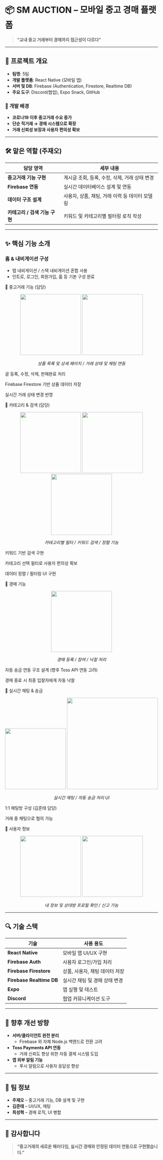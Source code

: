 # 📦 SM AUCTION – 모바일 중고 경매 플랫폼

> **“교내 중고 거래부터 경매까지 접근성이 다르다”**

---

## 📘 프로젝트 개요

- **팀명**: 5팀
- **개발 플랫폼**: React Native (모바일 앱)
- **서버 및 DB**: Firebase (Authentication, Firestore, Realtime DB)
- **주요 도구**: Discord(협업), Expo Snack, GitHub

### 🧩 개발 배경

- **코로나19 이후 중고거래 수요 증가**
- **단순 직거래 → 경매 시스템으로 확장**
- **거래 신뢰성 보장과 사용자 편의성 확보**

---

## 🛠 맡은 역할 (주재오)

| 담당 영역 | 세부 내용 |
|-----------|-----------|
| **중고거래 기능 구현** | 게시글 조회, 등록, 수정, 삭제, 거래 상태 변경 |
| **Firebase 연동** | 실시간 데이터베이스 설계 및 연동 |
| **데이터 구조 설계** | 사용자, 상품, 채팅, 거래 이력 등 데이터 모델링 |
| **카테고리 / 검색 기능 구현** | 키워드 및 카테고리별 필터링 로직 작성 |


---

## ✨ 핵심 기능 소개

### 홈 & 내비게이션 구성

- 탭 내비게이션 / 스택 내비게이션 혼합 사용
- 인트로, 로그인, 회원가입, 홈 등 기본 구성 완료

🔁 중고거래 기능 (담당)
<div align="center"> <img src="https://github.com/user-attachments/assets/3fffe613-c418-451c-ab21-423e5dd501bd" width="200" /> <img src="https://github.com/user-attachments/assets/3c27086e-f30f-4b5d-9276-873e3bac5f8e" width="200" /> </div> <p align="center"><i>상품 목록 및 상세 페이지 / 거래 상태 및 채팅 연동</i></p>
글 등록, 수정, 삭제, 판매완료 처리

Firebase Firestore 기반 상품 데이터 저장

실시간 거래 상태 변경 반영

📂 카테고리 & 검색 (담당)
<div align="center"> <img src="https://github.com/user-attachments/assets/52fff6d0-467b-4ec7-bf2c-0cfa9004ee51" width="200" /> <img src="https://github.com/user-attachments/assets/cfdf05d9-fd59-4acd-9246-5ba35031b3ca" width="200" /> <img src="https://github.com/user-attachments/assets/8c3d6541-3cdc-4e05-8fd2-c68f25465316" width="200" /> </div> <p align="center"><i>카테고리별 필터 / 키워드 검색 / 정렬 기능</i></p>
키워드 기반 검색 구현

카테고리 선택 필터로 사용자 편의성 확보

데이터 정렬 / 필터링 UI 구현

🔨 경매 기능
<div align="center"> <img src="https://github.com/user-attachments/assets/4231386a-f8e2-4718-b0d6-19ba9145e36c" width="200" /> </div> <p align="center"><i>경매 등록 / 참여 / 낙찰 처리</i></p>
자동 송금 연동 구조 설계 (향후 Toss API 연동 고려)

경매 종료 시 최종 입찰자에게 자동 낙찰

💬 실시간 채팅 & 송금
<div align="center"> <img src="https://github.com/user-attachments/assets/58cb4300-9e28-433b-8277-7a09cadd27bb" width="200" /> <img src="https://github.com/user-attachments/assets/0507a890-3894-4ff4-911c-558568bc447b" width="300" /> </div> <p align="center"><i>실시간 채팅 / 자동 송금 처리 UI</i></p>
1:1 채팅방 구성 (김준태 담당)

거래 중 채팅으로 협의 가능

👤 사용자 정보
<div align="center"> <img src="https://github.com/user-attachments/assets/2be007fc-ef65-4d24-9033-557956c57b34" width="200" /> <img src="https://github.com/user-attachments/assets/3a09a31b-ca7d-4a20-bcaf-c4ed5a130809" width="200" /> </div> <p align="center"><i>내 정보 및 상대방 프로필 확인 / 신고 기능</i></p>

---

## 🔍 기술 스택

| 기술 | 사용 용도 |
|------|-----------|
| **React Native** | 모바일 앱 UI/UX 구현 |
| **Firebase Auth** | 사용자 로그인/가입 처리 |
| **Firebase Firestore** | 상품, 사용자, 채팅 데이터 저장 |
| **Firebase Realtime DB** | 실시간 채팅 및 경매 상태 변경 |
| **Expo** | 앱 실행 및 테스트 |
| **Discord** | 협업 커뮤니케이션 도구 |

---

## 🚀 향후 개선 방향

- **서버/클라이언트 완전 분리**
  - Firebase 외 자체 Node.js 백엔드로 전환 고려
- **Toss Payments API 연동**
  - 거래 신뢰도 향상 위한 자동 결제 시스템 도입
- **앱 외부 알림 기능**
  - 푸시 알림으로 사용자 응답성 향상

---

## 📮 팀 정보

- **주재오** – 중고거래 기능, DB 설계 및 구현  
- **김준태** – UI/UX, 채팅  
- **최성혁** – 경매 로직, UI 병합  

---

## 🙏 감사합니다

> **“중고거래의 새로운 패러다임, 실시간 경매와 안정된 데이터 연동으로 구현했습니다.”**

